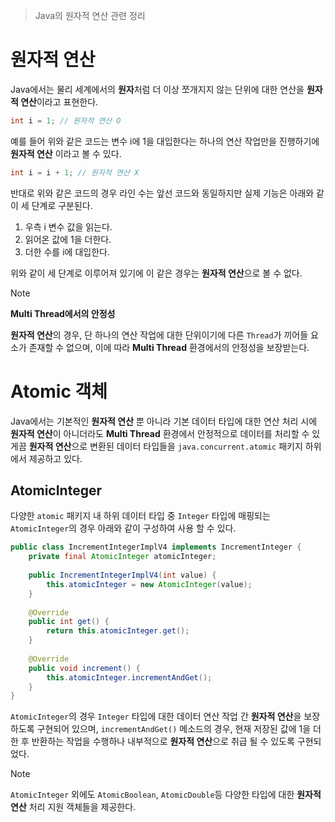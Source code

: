 > Java의 원자적 연산 관련 정리

# 원자적 연산
Java에서는 물리 세계에서의 **원자**처럼 더 이상 쪼개지지 않는 단위에 대한 연산을 **원자적 연산**이라고 표현한다.

```java
int i = 1; // 원자적 연산 O
```

예를 들어 위와 같은 코드는 변수 i에 1을 대입한다는 하나의 연산 작업만을 진행하기에 **원자적 연산** 이라고 볼 수 있다.

```java
int i = i + 1; // 원자적 연산 X
```
반대로 위와 같은 코드의 경우 라인 수는 앞선 코드와 동일하지만 실제 기능은 아래와 같이 세 단계로 구분된다.
1. 우측 i 변수 값을 읽는다.
2. 읽어온 값에 1을 더한다.
3. 더한 수를 i에 대입한다.

위와 같이 세 단계로 이루어져 있기에 이 같은 경우는 **원자적 연산**으로 볼 수 없다.

> [!NOTE]
> **Multi Thread에서의 안정성**
> 
> **원자적 연산**의 경우, 단 하나의 연산 작업에 대한 단위이기에 다른 `Thread`가 끼어들 요소가 존재할 수 없으며, 이에 따라 **Multi Thread** 환경에서의 안정성을 보장받는다.

# Atomic 객체
Java에서는 기본적인 **원자적 연산** 뿐 아니라 기본 데이터 타입에 대한 연산 처리 시에 **원자적 연산**이 아니더라도 **Multi Thread** 환경에서 안정적으로 데이터를 처리할 수 있게끔 **원자적 연산**으로 변환된 데이터 타입들을 `java.concurrent.atomic` 패키지 하위에서 제공하고 있다.

## AtomicInteger
다양한 `atomic` 패키지 내 하위 데이터 타입 중 `Integer` 타입에 매핑되는 `AtomicInteger`의 경우 아래와 같이 구성하여 사용 할 수 있다.
```java
public class IncrementIntegerImplV4 implements IncrementInteger {  
    private final AtomicInteger atomicInteger;  
  
    public IncrementIntegerImplV4(int value) {  
        this.atomicInteger = new AtomicInteger(value);  
    }  
  
    @Override  
    public int get() {  
        return this.atomicInteger.get();  
    }  
  
    @Override  
    public void increment() {  
        this.atomicInteger.incrementAndGet();  
    }  
}
```
`AtomicInteger`의 경우 `Integer` 타입에 대한 데이터 연산 작업 간 **원자적 연산**을 보장하도록 구현되어 있으며, `incrementAndGet()` 메소드의 경우, 현재 저장된 값에 1을 더한 후 반환하는 작업을 수행하나 내부적으로 **원자적 연산**으로 취급 될 수 있도록 구현되었다.

> [!NOTE]
> `AtomicInteger` 외에도 `AtomicBoolean`, `AtomicDouble`등 다양한 타입에 대한 **원자적 연산** 처리 지원 객체들을 제공한다.
